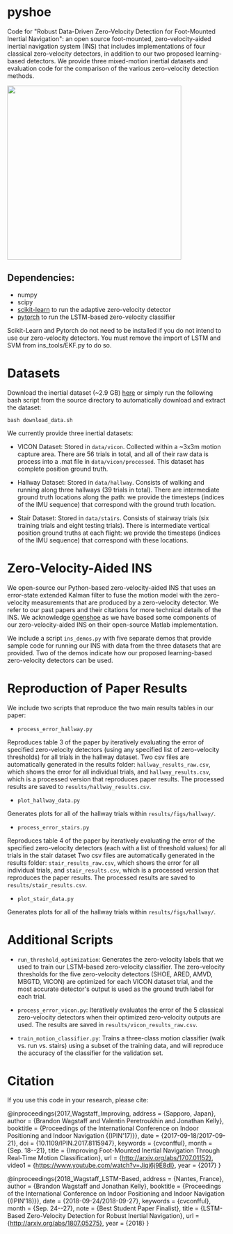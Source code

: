 # pyshoe
Code for "Robust Data-Driven Zero-Velocity Detection for Foot-Mounted Inertial Navigation": an open source foot-mounted, zero-velocity-aided inertial navigation system (INS) that includes implementations of four classical zero-velocity detectors, in addition to our two proposed learning-based detectors. We provide three mixed-motion inertial datasets and evaluation code for the comparison of the various zero-velocity detection methods.

<img src="https://github.com/utiasSTARS/pyshoe/blob/master/main_figure.png" width="400px"/>

## Dependencies:
* numpy
* scipy 
* [scikit-learn](https://scikit-learn.org/stable/) to run the adaptive zero-velocity detector
* [pytorch](https://pytorch.org/) to run the LSTM-based zero-velocity classifier

Scikit-Learn and Pytorch do not need to be installed if you do not intend to use our zero-velocity detectors.  You must remove the import of LSTM and SVM from ins_tools/EKF.py to do so.

# Datasets

Download the inertial dataset (~2.9 GB) [here](https://drive.google.com/open?id=1eMjS3DCNwnkbHXt9knmGAcLB8CI4G27h) or simply run the following bash script from the source directory to automatically download and extract the dataset:

```
bash download_data.sh
```
We currently provide three inertial datasets: 

* VICON Dataset: Stored in `data/vicon`.  Collected within a ~3x3m motion capture area.  There are 56 trials in total, and all of their raw data is process into a .mat file in `data/vicon/processed`. This dataset has complete position ground truth. 

* Hallway Dataset: Stored in `data/hallway`.  Consists of walking and running along three hallways (39 trials in total).  There are intermediate ground truth locations along the path: we provide the timesteps (indices of the IMU sequence) that correspond with the ground truth location. 

* Stair Dataset: Stored in `data/stairs`.  Consists of stairway trials (six training trials and eight testing trials).  There is intermediate vertical position ground truths at each flight: we provide the timesteps (indices of the IMU sequence) that correspond with these locations.

# Zero-Velocity-Aided INS
We open-source our Python-based zero-velocity-aided INS that uses an error-state extended Kalman filter to fuse the motion model with the zero-velocity measurements that are produced by a zero-velocity detector.  We refer to our past papers and their citations for more technical details of the INS. We acknowledge [openshoe](http://www.openshoe.org/) as we have based some components of our zero-velocity-aided INS on their open-source Matlab implementation.

We include a script `ins_demos.py` with five separate demos that provide sample code for running our INS with data from the three datasets that are provided. Two of the demos indicate how our proposed learning-based zero-velocity detectors can be used.

# Reproduction of Paper Results
We include two scripts that reproduce the two main results tables in our paper:

* `process_error_hallway.py` 

Reproduces table 3 of the paper by iteratively evaluating the error of specified zero-velocity detectors (using any specified list of zero-velocity thresholds) for all trials in the hallway dataset. Two csv files are automatically generated in the results folder: `hallway_results_raw.csv`, which shows the error for all individual trials, and `hallway_results.csv`, which is a processed version that reproduces paper results. The processed results are saved to `results/hallway_results.csv`.

* `plot_hallway_data.py` 

Generates plots for all of the hallway trials within `results/figs/hallway/`.

* `process_error_stairs.py`

Reproduces table 4 of the paper by iteratively evaluating the error of the specified zero-velocity detectors (each with a list of threshold values) for all trials in the stair dataset Two csv files are automatically generated in the results folder: `stair_results_raw.csv`, which shows the error for all individual trials, and `stair_results.csv`, which is a processed version that reproduces the paper results. The processed results are saved to `results/stair_results.csv`. 

* `plot_stair_data.py` 

Generates plots for all of the hallway trials within `results/figs/hallway/`.

# Additional Scripts
* `run_threshold_optimization`: Generates the zero-velocity labels that we used to train our LSTM-based zero-velocity classifier. The zero-velocity thresholds for the five zero-velocity detectors (SHOE, ARED, AMVD, MBGTD, VICON) are optimized for each VICON dataset trial, and the most accurate detector's output is used as the ground truth label for each trial.

* `process_error_vicon.py`: Iteratively evaluates the error of the 5 classical zero-velocity detectors when their optimized zero-velocity outputs are used.  The results are saved in `results/vicon_results_raw.csv`. 

* `train_motion_classifier.py`: Trains a three-class motion classifier (walk vs. run vs. stairs) using a subset of the training data, and will reproduce the accuracy of the classifier for the validation set.

# Citation
If you use this code in your research, please cite:

@inproceedings{2017_Wagstaff_Improving,
  address = {Sapporo, Japan},
  author = {Brandon Wagstaff and Valentin Peretroukhin and Jonathan Kelly},
  booktitle = {Proceedings of the International Conference on Indoor Positioning and Indoor Navigation {(IPIN'17)}},
  date = {2017-09-18/2017-09-21},
  doi = {10.1109/IPIN.2017.8115947},
  keywords = {cvconfful},
  month = {Sep. 18--21},
  title = {Improving Foot-Mounted Inertial Navigation Through Real-Time Motion Classification},
  url = {http://arxiv.org/abs/1707.01152},
  video1 = {https://www.youtube.com/watch?v=Jiqj6j9E8dI},
  year = {2017}
}

@inproceedings{2018_Wagstaff_LSTM-Based,
  address = {Nantes, France},
  author = {Brandon Wagstaff and Jonathan Kelly},
  booktitle = {Proceedings of the International Conference on Indoor Positioning and Indoor Navigation {(IPIN'18)}},
  date = {2018-09-24/2018-09-27},
  keywords = {cvconfful},
  month = {Sep. 24--27},
  note = {Best Student Paper Finalist},
  title = {LSTM-Based Zero-Velocity Detection for Robust Inertial Navigation},
  url = {http://arxiv.org/abs/1807.05275},
  year = {2018}
}

